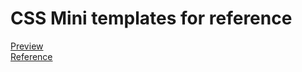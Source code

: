# CSS Mini templates for reference
[Preview](https://alandsilva26.github.io/CSS-Basic-Animations/v)  
[Reference](https://www.freecodecamp.org/)

